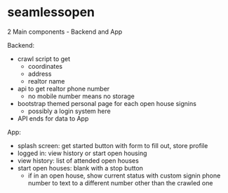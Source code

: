 # seamlessopen

2 Main components - Backend and App

Backend:
- crawl script to get
  - coordinates
  - address
  - realtor name
- api to get realtor phone number
  - no mobile number means no storage
- bootstrap themed personal page for each open house signins
  - possibly a login system here
- API ends for data to App
 
 App:
 - splash screen: get started button with form to fill out, store profile
 - logged in: view history or start open housing
 - view history: list of attended open houses
 - start open houses: blank with a stop button
   - if in an open house, show current status with custom signin phone number to text to a different number other than the crawled one
